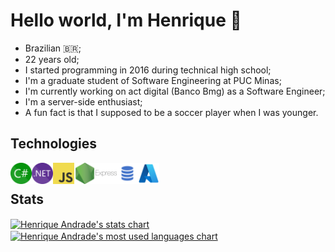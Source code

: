 # Hello world, I'm Henrique 👋

- Brazilian 🇧🇷;
- 22 years old;
- I started programming in 2016 during technical high school;
- I'm a graduate student of Software Engineering at PUC Minas;
- I'm currently working on act digital (Banco Bmg) as a Software Engineer;
- I'm a server-side enthusiast;
- A fun fact is that I supposed to be a soccer player when I was younger.

## Technologies

<img align="left" alt="C#" height="34" src="https://raw.githubusercontent.com/github/explore/80688e429a7d4ef2fca1e82350fe8e3517d3494d/topics/csharp/csharp.png"/>

<img align="left" alt=".NET" height="34" src="https://raw.githubusercontent.com/github/explore/80688e429a7d4ef2fca1e82350fe8e3517d3494d/topics/dotnet/dotnet.png"/>

<img align="left" alt="JavaScript" height="34" src="https://raw.githubusercontent.com/github/explore/80688e429a7d4ef2fca1e82350fe8e3517d3494d/topics/javascript/javascript.png"/>

<img align="left" alt="Node.js" height="34" src="https://raw.githubusercontent.com/github/explore/80688e429a7d4ef2fca1e82350fe8e3517d3494d/topics/nodejs/nodejs.png"/>

<img align="left" alt="Express" height="34" src="https://raw.githubusercontent.com/github/explore/80688e429a7d4ef2fca1e82350fe8e3517d3494d/topics/express/express.png"/>

<img align="left" alt="SQL" height="34" src="https://raw.githubusercontent.com/github/explore/80688e429a7d4ef2fca1e82350fe8e3517d3494d/topics/sql/sql.png"/>

<img align="left" alt="Azure" height="34" src="https://raw.githubusercontent.com/github/explore/80688e429a7d4ef2fca1e82350fe8e3517d3494d/topics/azure/azure.png"/>

<br/>

## Stats

<a href="https://github.com/anuraghazra/github-readme-stats">
    <img align="center" alt="Henrique Andrade's stats chart" src="https://github-readme-stats.vercel.app/api?username=henriquecrz&count_private=true&show_icons=true&theme=dark&hide_title=true&hide_rank=true"/>
</a>

<a href="https://github.com/anuraghazra/github-readme-stats">
    <img align="center" alt="Henrique Andrade's most used languages chart" src="https://github-readme-stats.vercel.app/api/top-langs/?username=henriquecrz&layout=compact&theme=dark&hide=java"/>
</a>
